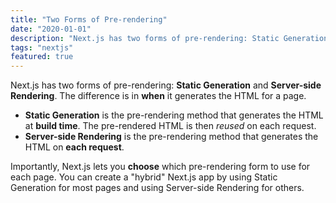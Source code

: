 ```yaml
---
title: "Two Forms of Pre-rendering"
date: "2020-01-01"
description: "Next.js has two forms of pre-rendering: Static Generation and Server-side Rendering. The difference is in when it generates the HTML for a page."
tags: "nextjs"
featured: true
---
```


Next.js has two forms of pre-rendering: **Static Generation** and **Server-side Rendering**. The difference is in **when** it generates the HTML for a page.

- **Static Generation** is the pre-rendering method that generates the HTML at **build time**. The pre-rendered HTML is then _reused_ on each request.
- **Server-side Rendering** is the pre-rendering method that generates the HTML on **each request**.

Importantly, Next.js lets you **choose** which pre-rendering form to use for each page. You can create a "hybrid" Next.js app by using Static Generation for most pages and using Server-side Rendering for others.
